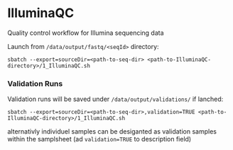 # IlluminaQC

Quality control workflow for Illumina sequencing data

Launch from `/data/output/fastq/<seqId>` directory:
```
sbatch --export=sourceDir=<path-to-seq-dir> <path-to-IlluminaQC-directory>/1_IlluminaQC.sh
```

### Validation Runs

Validation runs will be saved under `/data/output/validations/` if lanched:
```
sbatch --export=sourceDir=<path-to-seq-dir>,validation=TRUE <path-to-IlluminaQC-directory>/1_IlluminaQC.sh
```

alternativly individuel samples can be desiganted as validation samples within the samplsheet (ad `validation=TRUE` to description field)
